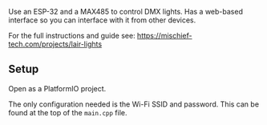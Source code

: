 
Use an ESP-32 and a MAX485 to control DMX lights. Has a web-based interface so you can interface with it from other devices.

For the full instructions and guide see: https://mischief-tech.com/projects/lair-lights

## Setup

Open as a PlatformIO project.

The only configuration needed is the Wi-Fi SSID and password. This can be found at the top of the `main.cpp` file.
